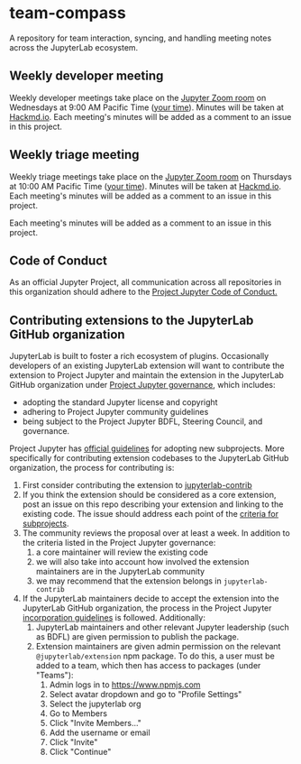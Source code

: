 # team-compass

A repository for team interaction, syncing, and handling meeting notes across the JupyterLab ecosystem.

## Weekly developer meeting
Weekly developer meetings take place on the [Jupyter Zoom room](https://zoom.us/my/jovyan?pwd=c0JZTHlNdS9Sek9vdzR3aTJ4SzFTQT09) on Wednesdays at 9:00 AM Pacific Time ([your time](https://www.thetimezoneconverter.com/?t=9%3A00%20am&tz=San%20Francisco)). Minutes will be taken at [Hackmd.io](https://hackmd.io/Y7fBMQPSQ1C08SDGI-fwtg). Each meeting's minutes will be added as a comment to an issue in this project.

## Weekly triage meeting
Weekly triage meetings take place on the [Jupyter Zoom room](https://zoom.us/my/jovyan?pwd=c0JZTHlNdS9Sek9vdzR3aTJ4SzFTQT09) on Thursdays at 10:00 AM Pacific Time ([your time](https://www.thetimezoneconverter.com/?t=10%3A00%20am&tz=San%20Francisco)). Minutes will be taken at [Hackmd.io](https://hackmd.io/HaQ3S_nPSbqaRtk9rj59iA). Each meeting's minutes will be added as a comment to an issue in this project.

Each meeting's minutes will be added as a comment to an issue in this project.

## Code of Conduct
As an official Jupyter Project, all communication across all repositories in this organization should adhere to the [Project Jupyter Code of Conduct.](https://github.com/jupyter/governance/blob/master/conduct/code_of_conduct.md)

## Contributing extensions to the JupyterLab GitHub organization

JupyterLab is built to foster a rich ecosystem of plugins. Occasionally developers of an existing JupyterLab extension will want to contribute the extension to Project Jupyter and maintain the extension in the JupyterLab GitHub organization under [Project Jupyter governance](https://github.com/jupyter/governance), which includes:

* adopting the standard Jupyter license and copyright
* adhering to Project Jupyter community guidelines
* being subject to the Project Jupyter BDFL, Steering Council, and governance.

Project Jupyter has [official guidelines](https://github.com/jupyter/governance/blob/master/newsubprojects.md) for adopting new subprojects. More specifically for contributing extension codebases to the JupyterLab GitHub organization, the process for contributing is:

1. First consider contributing the extension to [jupyterlab-contrib](https://github.com/jupyterlab-contrib)
2. If you think the extension should be considered as a core extension, post an issue on this repo describing your extension and linking to the existing code. The issue should address each point of the [criteria for subprojects](https://github.com/jupyter/governance/blob/master/newsubprojects.md#criteria-for-official-subprojects).
3. The community reviews the proposal over at least a week. In addition to the criteria listed in the Project Jupyter governance:
   1. a core maintainer will review the existing code
   2. we will also take into account how involved the extension maintainers are in the JupyterLab community
   3. we may recommend that the extension belongs in `jupyterlab-contrib`
4. If the JupyterLab maintainers decide to accept the extension into the JupyterLab GitHub organization, the process in the Project Jupyter [incorporation guidelines](https://github.com/jupyter/governance/blob/master/newsubprojects.md#incorporation) is followed. Additionally:
   1. JupyterLab maintainers and other relevant Jupyter leadership (such as BDFL) are given permission to publish the package.
   2. Extension maintainers are given admin permission on the relevant `@jupyterlab/extension` npm package. To do this, a user must be added to a team, which then has access to packages (under "Teams"):
      1. Admin logs in to https://www.npmjs.com
      2. Select avatar dropdown and go to "Profile Settings"
      3. Select the jupyterlab org
      4. Go to Members
      5. Click "Invite Members..."
      6. Add the username or email
      7. Click "Invite"
      8. Click "Continue"
